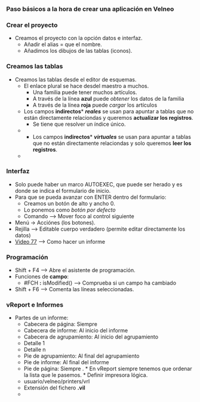 


### Paso básicos a la hora de crear una aplicación en Velneo
### Crear el proyecto
* Creamos el proyecto con la opción datos e interfaz.
  * Añadir el alias = que el nombre.
  * Añadimos los dibujos de las tablas (iconos).
 
### Creamos las tablas
* Creamos las tablas desde el editor de esquemas.
  *  El enlace plural se hace desdel maestro a muchos.
     * Una familia puede tener muchos artículos.
     * A través de la línea **azul** puede *obtener* los datos de la familia
     *  A través de la línea **roja** puede *cargar* los artículos
   * Los campos **indirectos*** ***reales*** se usan para apuntar a tablas que no están directamente relaciondas y queremos **actualizar los registros**.
     * Se tiene que resolver un índice único.  
   * * Los campos **indirectos*** ***virtuales*** se usan para apuntar a tablas que no están directamente relaciondas y solo queremos **leer los registros**. 
   * 
### Interfaz
* Solo puede haber un marco AUTOEXEC, que puede ser herado y es donde se indica el formulario de inicio.
* Para que se pueda avanzar con ENTER dentro del formulario:
   *  Creamos un botón de alto y ancho 0.
   *  Lo ponemos como *botón por defecto*
   *  Comando --> Mover foco al control siguiente
 * Menú -> Acciónes (los botones).  
 * Rejilla --> Editable cuerpo verdadero (permite editar directamente los datos)
 * [Video 77](https://www.youtube.com/watch?v=-1NGm5foTdo&list=PL-bVpgNOlmioFuAHHTmRlXX2dlof9w_tY&index=77) --> Como hacer un informe 
   
### Programación 
   * Shift + F4 --> Abre el asistente de programación.
   * Funciones de **campo**:
     *  #FCH **:** isModified() --> Comprueba si un campo ha cambiado
   * Shift + F6 --> Comenta las líneas seleccionadas.
   
### vReport e Informes
   * Partes de un informe:
     *  Cabecera de página: Siempre
     *  Cabecera de informe: Al inicio del informe
     *  Cabecera de agrupamiento: Al inicio del agrupamiento
	 * Detalle 1
	 * Detalle n
      * Pie de agrupamiento: Al final del agrupamiento
      * Pie de informe: Al final del informe
      * Pie de página: Siempre .
    * En vReport siempre tenemos que ordenar la lista que le pasemos. 
    * Definir impresora lógica.
      *  usuario/velneo/printers/vrl
        * Extensión del fichero **.vil**
     *  

<!--stackedit_data:
eyJoaXN0b3J5IjpbLTI4ODE3NjA1MywtNzg0ODM2MzIsMTUwOD
g0MTE4NCw5NDYwMjUyODMsLTE3NzU0OTg4MzgsLTk4MjIwNDI4
NiwtMjI2OTgwNTM1LDkzMTA3NzE3Nyw1NTcyMTA0MzQsMTgyMj
A2NzM1NSwxOTUyNzE4Nzk2LC0xMTIzNDQzOTU0LDU2ODk3MzA4
OCw4MzAxMTkzMTgsMTQ4MDQ4MzE4Niw0MDU4NDA3ODYsMTEyNz
k1NjgzMl19
-->
